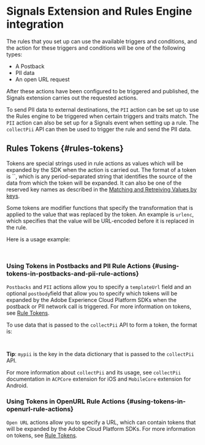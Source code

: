 # Signals Extension and Rules Engine integration

The rules that you set up can use the available triggers and conditions, and the action for these triggers and conditions will be one of the following types:

* A Postback
* PII data
* An open URL request

After these actions have been configured to be triggered and published, the Signals extension carries out the requested actions.

To send PII data to external destinations, the `PII` action can be set up to use the Rules engine to be triggered when certain triggers and traits match. The `PII` action can also be set up for a Signals event when setting up a rule. The `collectPii` API can then be used to trigger the rule and send the PII data.

## Rules Tokens {#rules-tokens}

Tokens are special strings used in rule actions as values which will be expanded by the SDK when the action is carried out. The format of a token is \`\`, which is any period-separated string that identifies the source of the data from which the token will be expanded. It can also be one of the reserved key names as described in the [Matching and Retreiving Values by keys](https://launch.gitbook.io/marketing-mobile-sdk-v5-by-adobe-documentation/rules-engine/rules-json#matching-and-retrieving-values-by-keys).

Some tokens are modifier functions that specify the transformation that is applied to the value that was replaced by the token. An example is `urlenc`, which specifies that the value will be URL-encoded before it is replaced in the rule.

Here is a usage example:

```text
​
```

### Using Tokens in Postbacks and PII Rule Actions {#using-tokens-in-postbacks-and-pii-rule-actions}

`Postbacks` and `PII` actions allow you to specify a `templateUrl` field and an optional `postbody`field that allow you to specify which tokens will be expanded by the Adobe Experience Cloud Platform SDKs when the postback or PII network call is triggered. For more information on tokens, see [Rule Tokens](https://docs.adobelaunch.com/extension-reference/mobile/signals/signals-extension-rules-engine-integration#rules-tokens).

To use data that is passed to the `collectPii` API to form a token, the format is:

```text
​
```

**Tip**: `mypii` is the key in the data dictionary that is passed to the `collectPii` API.

For more information about `collectPii` and its usage, see `collectPii` documentation in `ACPCore` extension for iOS and `MobileCore` extension for Android.

### Using Tokens in OpenURL Rule Actions {#using-tokens-in-openurl-rule-actions}

`Open URL` actions allow you to specify a URL, which can contain tokens that will be expanded by the Adobe Cloud Platform SDKs. For more information on tokens, see [Rule Tokens](https://docs.adobelaunch.com/extension-reference/mobile/signals/signals-extension-rules-engine-integration#rules-tokens).

